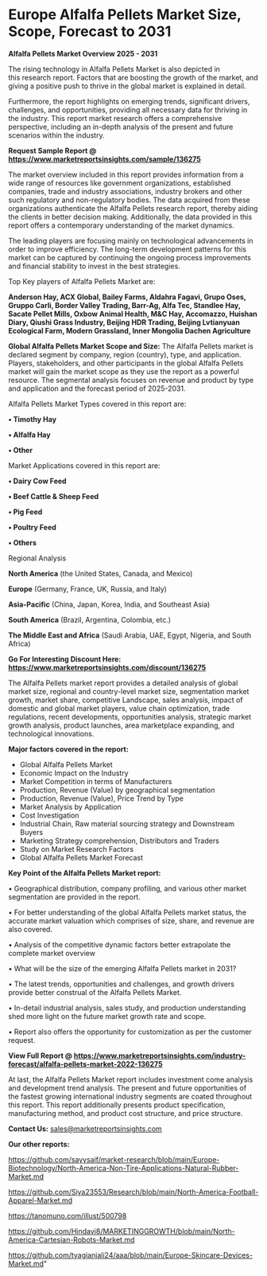  # Europe Alfalfa Pellets Market Size, Scope, Forecast to 2031

<Strong> Alfalfa Pellets Market Overview 2025 - 2031</strong>

The rising technology in Alfalfa Pellets Market is also depicted in this research report. Factors that are boosting the growth of the market, and giving a positive push to thrive in the global market is explained in detail.

Furthermore, the report highlights on emerging trends, significant drivers, challenges, and opportunities, providing all necessary data for thriving in the industry. This report market research offers a comprehensive perspective, including an in-depth analysis of the present and future scenarios within the industry.

<strong>Request Sample Report @ <a href=https://www.marketreportsinsights.com/sample/136275>https://www.marketreportsinsights.com/sample/136275</a></strong>

The market overview included in this report provides information from a wide range of resources like government organizations, established companies, trade and industry associations, industry brokers and other such regulatory and non-regulatory bodies. The data acquired from these organizations authenticate the Alfalfa Pellets research report, thereby aiding the clients in better decision making. Additionally, the data provided in this report offers a contemporary understanding of the market dynamics.

The leading players are focusing mainly on technological advancements in order to improve efficiency. The long-term development patterns for this market can be captured by continuing the ongoing process improvements and financial stability to invest in the best strategies.

Top Key players of Alfalfa Pellets Market are:

<strong>Anderson Hay, ACX Global, Bailey Farms, Aldahra Fagavi, Grupo Oses, Gruppo Carli, Border Valley Trading, Barr-Ag, Alfa Tec, Standlee Hay, Sacate Pellet Mills, Oxbow Animal Health, M&C Hay, Accomazzo, Huishan Diary, Qiushi Grass Industry, Beijing HDR Trading, Beijing Lvtianyuan Ecological Farm, Modern Grassland, Inner Mongolia Dachen Agriculture</strong>

<strong><b>Global Alfalfa Pellets Market Scope and Size:</b></strong>
The Alfalfa Pellets market is declared segment by company, region (country), type, and application. Players, stakeholders, and other participants in the global Alfalfa Pellets market will gain the market scope as they use the report as a powerful resource. The segmental analysis focuses on revenue and product by type and application and the forecast period of 2025-2031.

Alfalfa Pellets Market Types covered in this report are:

<strong>• Timothy Hay

• Alfalfa Hay

• Other</strong>

Market Applications covered in this report are:

<strong>• Dairy Cow Feed

• Beef Cattle & Sheep Feed

• Pig Feed

• Poultry Feed

• Others</strong> 

Regional Analysis

<strong>North America</strong> (the United States, Canada, and Mexico)

<strong>Europe</strong> (Germany, France, UK, Russia, and Italy)

<strong>Asia-Pacific</strong> (China, Japan, Korea, India, and Southeast Asia)

<strong>South America</strong> (Brazil, Argentina, Colombia, etc.)

<strong>The Middle East and Africa</strong> (Saudi Arabia, UAE, Egypt, Nigeria, and South Africa)

<strong>Go For Interesting Discount Here: <a href=https://www.marketreportsinsights.com/discount/136275>https://www.marketreportsinsights.com/discount/136275</a></strong>

The Alfalfa Pellets market report provides a detailed analysis of global market size, regional and country-level market size, segmentation market growth, market share, competitive Landscape, sales analysis, impact of domestic and global market players, value chain optimization, trade regulations, recent developments, opportunities analysis, strategic market growth analysis, product launches, area marketplace expanding, and technological innovations.

<strong><b>Major factors covered in the report:</b></strong>
<ul>
  <li>Global Alfalfa Pellets Market </li>
  <li>Economic Impact on the Industry</li>
  <li>Market Competition in terms of Manufacturers</li>
  <li>Production, Revenue (Value) by geographical segmentation</li>
  <li>Production, Revenue (Value), Price Trend by Type</li>
  <li>Market Analysis by Application</li>
  <li>Cost Investigation</li>
  <li>Industrial Chain, Raw material sourcing strategy and Downstream Buyers</li>
  <li>Marketing Strategy comprehension, Distributors and Traders</li>
  <li>Study on Market Research Factors</li>
  <li>Global Alfalfa Pellets Market Forecast</li>
</ul>

<strong><b>Key Point of the Alfalfa Pellets Market report:</b></strong>

• Geographical distribution, company profiling, and various other market segmentation are provided in the report.

• For better understanding of the global Alfalfa Pellets market status, the accurate market valuation which comprises of size, share, and revenue are also covered.

• Analysis of the competitive dynamic factors better extrapolate the complete market overview

• What will be the size of the emerging Alfalfa Pellets market in 2031?

• The latest trends, opportunities and challenges, and growth drivers provide better construal of the Alfalfa Pellets Market.

• In-detail industrial analysis, sales study, and production understanding shed more light on the future market growth rate and scope.

• Report also offers the opportunity for customization as per the customer request.

<strong><b>View Full Report @ <a href=https://www.marketreportsinsights.com/industry-forecast/alfalfa-pellets-market-2022-136275>https://www.marketreportsinsights.com/industry-forecast/alfalfa-pellets-market-2022-136275</a></b></strong>


At last, the Alfalfa Pellets Market report includes investment come analysis and development trend analysis. The present and future opportunities of the fastest growing international industry segments are coated throughout this report. This report additionally presents product specification, manufacturing method, and product cost structure, and price structure.

<strong>Contact Us:</strong>
sales@marketreportsinsights.com

<strong>Our other reports:</strong>

<a href=https://github.com/sayysaif/market-research/blob/main/Europe-Biotechnology/North-America-Non-Tire-Applications-Natural-Rubber-Market.md>https://github.com/sayysaif/market-research/blob/main/Europe-Biotechnology/North-America-Non-Tire-Applications-Natural-Rubber-Market.md</a>

<a href=https://github.com/Siya23553/Research/blob/main/North-America-Football-Apparel-Market.md>https://github.com/Siya23553/Research/blob/main/North-America-Football-Apparel-Market.md</a>

<a href=https://tanomuno.com/illust/500798>https://tanomuno.com/illust/500798</a>

<a href=https://github.com/Hindavi8/MARKETINGGROWTH/blob/main/North-America-Cartesian-Robots-Market.md>https://github.com/Hindavi8/MARKETINGGROWTH/blob/main/North-America-Cartesian-Robots-Market.md</a>

<a href=https://github.com/tyagianjali24/aaa/blob/main/Europe-Skincare-Devices-Market.md>https://github.com/tyagianjali24/aaa/blob/main/Europe-Skincare-Devices-Market.md</a>"
